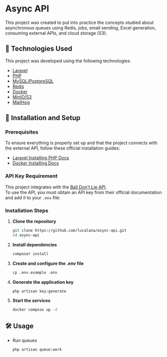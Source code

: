 # Async API

This project was created to put into practice the concepts studied about asynchronous queues using Redis, jobs, email sending, Excel generation, consuming external APIs, and cloud storage (S3).

## 📌 Technologies Used

This project was developed using the following technologies:

-   [Laravel](https://laravel.com/)
-   [PHP](https://www.php.net/)
-   [MySQL/PostgreSQL](https://www.mysql.com/)
-   [Redis](https://redis.io/)
-   [Docker](https://www.docker.com/)
-   [MinIO/S3](https://min.io/)
-   [MailHog](https://github.com/mailhog/MailHog)

## 🚀 Installation and Setup

### Prerequisites

To ensure everything is properly set up and that the project connects with the external API, follow these official installation guides:

-   [Laravel Installing PHP Docs](https://laravel.com/docs/12.x/installation#installing-php)
-   [Docker Installing Docs](https://docs.docker.com/engine/install/)

### API Key Requirement

This project integrates with the [Ball Don't Lie API](https://docs.balldontlie.io/#teams).  
To use the API, you must obtain an API key from their official documentation and add it to your `.env` file:

### Installation Steps

1. **Clone the repository**

    ```sh
    git clone https://github.com/lucalana/async-api.git
    cd async-api
    ```

2. **Install dependencies**

    ```sh
    composer install
    ```

3. **Create and configure the .env file**

    ```sh
    cp .env.example .env
    ```

4. **Generate the application key**

    ```sh
    php artisan key:generate
    ```

5. **Start the services**
    ```sh
    docker compose up -d
    ```

## 🛠 Usage

-   Run queues
    ```sh
    php artisan queue:work
    ```
